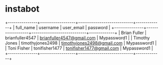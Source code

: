# instabot

+---------------+------------------+----------------------------+-------------+
| full_name     | username         | user_email                 | password    |
+---------------+------------------+----------------------------+-------------+
| Brian Fuller  | brianfuller4547  | brianfuller4547@gmail.com  | Mypassword1 |
| Timothy Jones | timothyjones2498 | timothyjones2498@gmail.com | Mypassword1 |
| Toni Fisher   | tonifisher1477   | tonifisher1477@gmail.com   | Mypassword1 |
+---------------+------------------+----------------------------+-------------+
